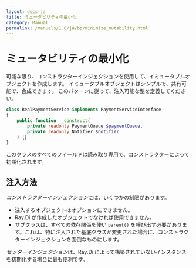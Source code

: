 ```yaml
---
layout: docs-ja
title: ミュータビリティの最小化
category: Manual
permalink: /manuals/1.0/ja/bp/minimize_mutability.html
---
```

# ミュータビリティの最小化

可能な限り、コンストラクターインジェクションを使用して、イミュータブルオブジェクトを作成します。
イミュータブルオブジェクトはシンプルで、共有可能で、合成できます。
このパターンに従って、注入可能な型を定義してください。

```php
class RealPaymentService implements PaymentServiceInterface
{
    public function __construct(
        private readonly PaymentQueue $paymentQueue,
        private readonly Notifier $notifier
    ) {}
}
```

このクラスのすべてのフィールドは読み取り専用で、コンストラクターによって初期化されます。

## 注入方法

*コンストラクターインジェクション*には、いくつかの制限があります。

* 注入するオブジェクトはオプションにできません。
* Ray.Di が作成したオブジェクトでなければ使用できません。
* サブクラスは、すべての依存関係を使い `parent()` を呼び出す必要があります。これは、特に注入された基底クラスが変更された場合に、コンストラクターインジェクションを面倒なものにします。

*セッターインジェクション*は、Ray.Di によって構築されていないインスタンスを初期化する場合に最も便利です。
